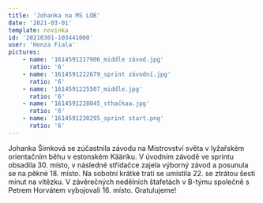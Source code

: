 ```yaml
---
title: 'Johanka na MS LOB'
date: '2021-03-01'
template: novinka
id: '20210301-103441000'
user: 'Honza Fiala'
pictures:
    - name: '1614591217906_middle závod.jpg'
      ratio: '6'
    - name: '1614591222679_sprint závodní.jpg'
      ratio: '6'
    - name: '1614591225507_middle.jpg'
      ratio: '6'
    - name: '1614591228045_sthačkaa.jpg'
      ratio: '6'
    - name: '1614591230295_sprint start.png'
      ratio: '6'
---
```

Johanka Šimková se zúčastnila závodu na Mistrovství světa v lyžařském orientačním běhu v estonském Kääriku. V úvodním závodě ve sprintu obsadila 30. místo, v následné střídačce zajela výborný závod a posunula se na pěkné 18. místo. Na sobotní krátké trati se umístila 22. se ztrátou šesti minut na vítězku.  V závěrečných nedělních štafetách v B-týmu společně s Petrem Horvátem vybojovali 16. místo.  Gratulujeme!
